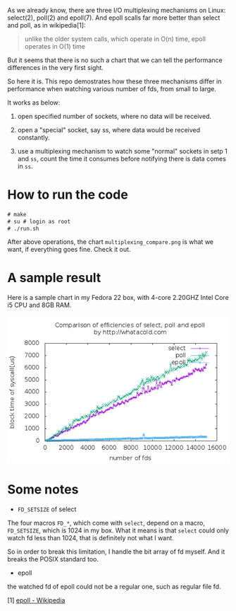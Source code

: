 As we already know, there are three I/O multiplexing mechanisms on Linux: select(2), poll(2) and epoll(7).
And epoll scalls far more better than select and poll, as in wikipedia[1]:

> unlike the older system calls, which operate in O(n) time, epoll operates in O(1) time

But it seems that there is no such a chart that we can tell
the performance differences in the very first sight.

So here it is.
This repo demostrates how these three mechanisms differ in performance
when watching various number of fds, from small to large.

It works as below:

1. open specified number of sockets, where no data will be received.

1. open a "special" socket, say ss, where data would be received constantly.

1. use a multiplexing mechanism to watch some "normal" sockets in setp 1 and `ss`,
count the time it consumes before notifying there is data comes in `ss`.

# How to run the code

    # make
    # su # login as root
    # ./run.sh

After above operations, the chart `multiplexing_compare.png` is what we want,
if everything goes fine. Check it out.

# A sample result

Here is a sample chart in my Fedora 22 box, with 4-core 2.20GHZ Intel Core i5 CPU and 8GB RAM.

![performance difference of Linux I/O multiplexing](multiplexing_compare.png)

# Some notes

* `FD_SETSIZE` of select

The four macros `FD_*`, which come with `select`, depend on a macro, `FD_SETSIZE`,
which is 1024 in my box. What it means is that `select` could only watch fd less than 1024,
that is definitely not what I want.

So in order to break this limitation, I handle the bit array of fd myself.
And it breaks the POSIX standard too.

* epoll

the watched fd of epoll could not be a regular one, such as regular file fd.

[1] [epoll - Wikipedia](https://en.wikipedia.org/wiki/Epoll)
